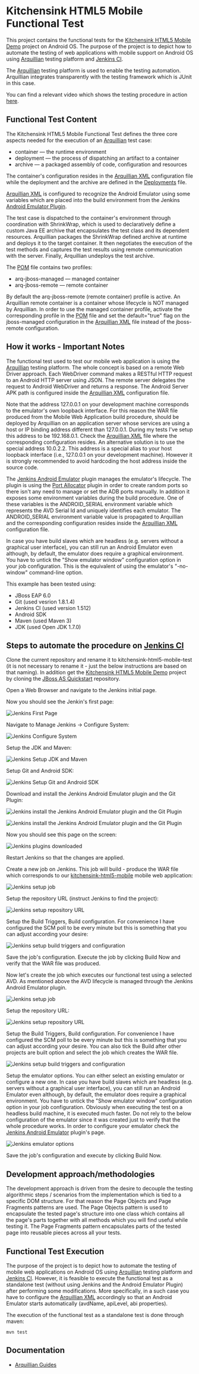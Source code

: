 # Kitchensink HTML5 Mobile Functional Test
This project contains the functional tests for the [Kitchensink HTML5 Mobile Demo](https://github.com/jboss-jdf/jboss-as-quickstart/tree/master/kitchensink-html5-mobile) project on Android OS. The purpose of the project is to depict how to automate the testing of web applications with mobile support on Android OS using [Arquillian](http://arquillian.org/) testing platform and [Jenkins CI](http://jenkins-ci.org/).

The [Arquillian](http://arquillian.org/) testing platform is used to enable the testing automation. Arquillian integrates transparently with the testing framework which is JUnit in this case.

You can find a relevant video which shows the testing procedure in action [here](http://vimeo.com/65100903).

## Functional Test Content
The Kitchensink HTML5 Mobile Functional Test defines the three core aspects needed for the execution of an [Arquillian](http://arquillian.org/) test case:

- container — the runtime environment
- deployment — the process of dispatching an artifact to a container
- archive — a packaged assembly of code, configuration and resources

The container's configuration resides in the [Arquillian XML](https://github.com/tolis-e/continuous-integration-of-mobile-web-applications-on-android/blob/master/src/test/resources/arquillian.xml) configuration file while the deployment and the archive are defined in the [Deployments](https://github.com/tolis-e/continuous-integration-of-mobile-web-applications-on-android/blob/master/src/test/java/org/jboss/as/quickstarts/test/kitchensink/html5/mobile/demo/Deployments.java) file.

[Arquillian XML](https://github.com/tolis-e/continuous-integration-of-mobile-web-applications-on-android/blob/master/src/test/resources/arquillian.xml) is configured to recognize the Android Emulator using some variables which are placed into the build environment from the Jenkins [Android Emulator Plugin](https://wiki.jenkins-ci.org/display/JENKINS/Android+Emulator+Plugin).

The test case is dispatched to the container's environment through coordination with ShrinkWrap, which is used to declaratively define a custom Java EE archive that encapsulates the test class and its dependent resources. Arquillian packages the ShrinkWrap defined archive at runtime and deploys it to the target container. It then negotiates the execution of the test methods and captures the test results using remote communication with the server. Finally, Arquillian undeploys the test archive.

The [POM](https://github.com/tolis-e/continuous-integration-of-mobile-web-applications-on-android/blob/master/pom.xml) file contains two profiles:

* arq-jboss-managed — managed container 
* arq-jboss-remote — remote container

By default the arq-jboss-remote (remote container) profile is active. An Arquillian remote container is a container whose lifecycle is NOT managed by Arquillian. In order to use the managed container profile, activate the corresponding profile in the [POM](https://github.com/tolis-e/continuous-integration-of-mobile-web-applications-on-android/blob/master/pom.xml) file and set the default="true" flag on the jboss-managed configuration in the [Arquillian XML](https://github.com/tolis-e/continuous-integration-of-mobile-web-applications-on-android/blob/master/src/test/resources/arquillian.xml) file instead of the jboss-remote configuration.

## How it works - Important Notes
The functional test used to test our mobile web application is using the [Arquillian](http://arquillian.org/) testing platform. The whole concept is based on a remote Web Driver approach. Each WebDriver command makes a RESTful HTTP request to an Android HTTP server using JSON. The remote server delegates the request to Android WebDriver and returns a response. The Android Server APK path is configured inside the [Arquillian XML](https://github.com/tolis-e/continuous-integration-of-mobile-web-applications-on-android/blob/master/src/test/resources/arquillian.xml) configuration file. 

Note that the address 127.0.0.1 on your development machine corresponds to the emulator's own loopback interface. For this reason the WAR file produced from the Mobile Web Application build procedure, should be deployed by Arquillian on an application server whose services are using a host or IP binding address different than 127.0.0.1. During my tests I've setup this address to be 192.168.0.1. Check the [Arquillian XML](https://github.com/tolis-e/continuous-integration-of-mobile-web-applications-on-android/blob/master/src/test/resources/arquillian.xml) file where the corresponding configuration resides. An alternative solution is to use the special address 10.0.2.2. This address is a special alias to your host loopback interface (i.e., 127.0.0.1 on your development machine). However it is strongly recommended to avoid hardcoding the host address inside the source code.

The [Jenkins Android Emulator](https://wiki.jenkins-ci.org/display/JENKINS/Android+Emulator+Plugin) plugin manages the emulator's lifecycle. The plugin is using the [Port Allocator](https://wiki.jenkins-ci.org/display/JENKINS/Port+Allocator+Plugin) plugin in order to create random ports so there isn't any need to manage or set the ADB ports manually. In addition it exposes some environment variables during the build procedure. One of these variables is the ANDROID_SERIAL environment variable which represents the AVD Serial Id and uniquely identifies each emulator. The ANDROID_SERIAL environment variable value is propagated to Arquillian and the corresponding configuration resides inside the [Arquillian XML](https://github.com/tolis-e/continuous-integration-of-mobile-web-applications-on-android/blob/master/src/test/resources/arquillian.xml) configuration file.

In case you have build slaves which are headless (e.g. servers without a graphical user interface), you can still run an Android Emulator even although, by default, the emulator does require a graphical environment. You have to untick the "Show emulator window" configuration option in your job configuration.  This is the equivalent of using the emulator's "-no-window" command-line option.

This example has been tested using:

* JBoss EAP 6.0
* Git (used vesrion 1.8.1.4)
* Jenkins CI (used version 1.512)
* Android SDK
* Maven (used Maven 3)
* JDK (used Open JDK 1.7.0)

## Steps to automate the procedure on [Jenkins CI](http://jenkins-ci.org/)

Clone the current repository and rename it to kitchensink-html5-mobile-test (it is not necessary to rename it - just the below instructions are based on that naming). In addition get the [Kitchensink HTML5 Mobile Demo](https://github.com/jboss-jdf/jboss-as-quickstart/tree/master/kitchensink-html5-mobile) project by cloning the [JBoss AS Quickstart](https://github.com/jboss-jdf/jboss-as-quickstart.git) repository.

Open a Web Browser and navigate to the Jenkins initial page.

Now you should see the Jenkin's first page:

![Jenkins First Page](https://raw.github.com/tolis-e/jenkins-mobile-web-app-android-img/master/jenkins_1.png)

Navigate to Manage Jenkins → Configure System:

![Jenkins Configure System](https://raw.github.com/tolis-e/jenkins-mobile-web-app-android-img/master/jenkins_2.png)

Setup the JDK and Maven:

![Jenkins Setup JDK and Maven](https://raw.github.com/tolis-e/jenkins-mobile-web-app-android-img/master/jenkins_3.png)

Setup Git and Android SDK:

![Jenkins Setup Git and Android SDK](https://raw.github.com/tolis-e/jenkins-mobile-web-app-android-img/master/jenkins_4.png)

Download and install the Jenkins Android Emulator plugin and the Git Plugin:

![Jenkins install the Jenkins Android Emulator plugin and the Git Plugin](https://raw.github.com/tolis-e/jenkins-mobile-web-app-android-img/master/jenkins_5.png)

![Jenkins install the Jenkins Android Emulator plugin and the Git Plugin](https://raw.github.com/tolis-e/jenkins-mobile-web-app-android-img/master/jenkins_6.png)

Now you should see this page on the screen:

![Jenkins plugins downloaded](https://raw.github.com/tolis-e/jenkins-mobile-web-app-android-img/master/jenkins_7.png)

Restart Jenkins so that the changes are applied.

Create a new job on Jenkins. This job will build - produce the WAR file which corresponds to our [kitchensink-html5-mobile](https://github.com/jboss-jdf/jboss-as-quickstart/tree/master/kitchensink-html5-mobile) mobile web application:

![Jenkins setup job](https://raw.github.com/tolis-e/jenkins-mobile-web-app-android-img/master/jenkins_8.png)

Setup the repository URL (instruct Jenkins to find the project):

![Jenkins setup repository URL](https://raw.github.com/tolis-e/jenkins-mobile-web-app-android-img/master/jenkins_9.png)

Setup the Build Triggers, Build configuration. For convenience I have configured the SCM poll to be every minute but this is something that you can adjust according your desire:

![Jenkins setup build triggers and configuration](https://raw.github.com/tolis-e/jenkins-mobile-web-app-android-img/master/jenkins_10.png)

Save the job's configuration. Execute the job by clicking Build Now and verify that the WAR file was produced.

Now let's create the job which executes our functional test using a selected AVD. As mentioned above the AVD lifecycle is managed through the Jenkins Android Emulator plugin.

![Jenkins setup job](https://raw.github.com/tolis-e/jenkins-mobile-web-app-android-img/master/jenkins_15.png)

Setup the repository URL:

![Jenkins setup repository URL](https://raw.github.com/tolis-e/jenkins-mobile-web-app-android-img/master/jenkins_16.png)

Setup the Build Triggers, Build configuration. For convenience I have configured the SCM poll to be every minute but this is something that you can adjust according your desire. You can also tick the Build after other projects are built option and select the job which creates the WAR file.

![Jenkins setup build triggers and configuration](https://raw.github.com/tolis-e/jenkins-mobile-web-app-android-img/master/jenkins_17.png)

Setup the emulator options. You can either select an existing emulator or configure a new one. In case you have build slaves which are headless (e.g. servers without a graphical user interface), you can still run an Android Emulator even although, by default, the emulator does require a graphical environment. You have to untick the "Show emulator window" configuration option in your job configuration. Obviously when executing the test on a headless build machine, it is executed much faster. Do not rely to the below configuration of the emulator since it was created just to verify that the whole procedure works. In order to configure your emulator check the [Jenkins Android Emulator](https://wiki.jenkins-ci.org/display/JENKINS/Android+Emulator+Plugin) plugin's page.

![Jenkins emulator options](https://raw.github.com/tolis-e/jenkins-mobile-web-app-android-img/master/jenkins_18.png)

Save the job's configuration and execute by clicking Build Now.

## Development approach/methodologies
The development approach is driven from the desire to decouple the testing algorithmic steps / scenarios from the implementation which is tied to a specific DOM structure. For that reason the Page Objects and Page Fragments patterns are used. The Page Objects pattern is used to encapsulate the tested page's structure into one class which contains all the page's parts together with all methods which you will find useful while testing it. The Page Fragments pattern encapsulates parts of the tested page into reusable pieces across all your tests.

## Functional Test Execution
The purpose of the project is to depict how to automate the testing of mobile web applications on Android OS using [Arquillian](http://arquillian.org/) testing platform and [Jenkins CI](http://jenkins-ci.org/). However, it is feasible to execute the functional test as a standalone test (without using Jenkins and the Android Emulator Plugin) after performing some modifications. More specifically, in a such case you have to configure the [Arquillian XML](https://github.com/tolis-e/continuous-integration-of-mobile-web-applications-on-android/blob/master/src/test/resources/arquillian.xml) accordingly so that an Android Emulator starts automatically (avdName, apiLevel, abi properties).

The execution of the functional test as a standalone test is done through maven:

    mvn test    

## Documentation

* [Arquillian Guides](http://arquillian.org/guides/)
